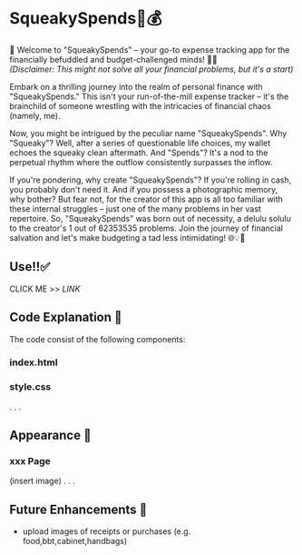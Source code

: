 # SqueakySpends🐷💰

🎉 Welcome to "SqueakySpends" – your go-to expense tracking app for the financially befuddled and budget-challenged minds! 💸🐭 <br>
*(Disclaimer: This might not solve all your financial problems, but it's a start)*

Embark on a thrilling journey into the realm of personal finance with "SqueakySpends." This isn't your run-of-the-mill expense tracker – it's the brainchild of someone wrestling with the intricacies of financial chaos (namely, me).

Now, you might be intrigued by the peculiar name "SqueakySpends". Why "Squeaky"? Well, after a series of questionable life choices, my wallet echoes the squeaky clean aftermath. And "Spends"? It's a nod to the perpetual rhythm where the outflow consistently surpasses the inflow.

If you're pondering, why create "SqueakySpends"? If you're rolling in cash, you probably don't need it. And if you possess a photographic memory, why bother? 
But fear not, for the creator of this app is all too familiar with these internal struggles – just one of the many problems in her vast repertoire. So, "SqueakySpends" was born out of necessity, a delulu solulu to the creator's 1 out of 62353535 problems. Join the journey of financial salvation and let's make budgeting a tad less intimidating! 🌐💡💸

## Use!!✅
CLICK ME >> *LINK*

## Code Explanation 💬
The code consist of the following components:

### index.html

### style.css
.
.
.


## Appearance 📸
### xxx Page
(insert image)
.
.
.


## Future Enhancements 💄
- upload images of receipts or purchases (e.g. food,bbt,cabinet,handbags)
